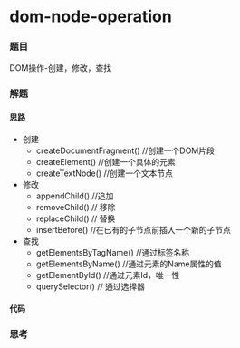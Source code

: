 # dom-node-operation

### 题目

DOM操作-创建，修改，查找



### 解题

#### 思路

- 创建
  - createDocumentFragment() //创建一个DOM片段 
  - createElement() //创建一个具体的元素
  -  createTextNode() //创建一个文本节点 
- 修改
  - appendChild() //追加
  - removeChild() // 移除
  - replaceChild() // 替换
  - insertBefore() //在已有的子节点前插入一个新的子节点 
- 查找 
  - getElementsByTagName()  //通过标签名称 
  - getElementsByName()  //通过元素的Name属性的值
  - getElementById()  //通过元素Id，唯一性
  - querySelector() // 通过选择器

#### 代码



### 思考

